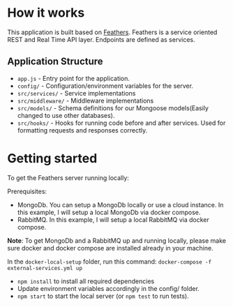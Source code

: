 # How it works

This application is built based on [Feathers](https://feathersjs.com/). Feathers is a service oriented REST and Real Time API layer. Endpoints are defined as services.

## Application Structure

- `app.js` - Entry point for the application.
- `config/` - Configuration/environment variables for the server.
- `src/services/` - Service implementations
- `src/middleware/` - Middleware implementations
- `src/models/` - Schema definitions for our Mongoose models(Easily changed to use other databases).
- `src/hooks/` - Hooks for running code before and after services. Used for formatting requests and responses correctly.

# Getting started

To get the Feathers server running locally:

Prerequisites:

- MongoDb. You can setup a MongoDb locally or use a cloud instance. In this example, I will setup a local MongoDb via docker compose.
- RabbitMQ. In this example, I will setup a local RabbitMQ via docker compose.

**Note**: To get MongoDb and a RabbitMQ up and running locally, please make sure docker and docker compose are installed already in your machine.

In the `docker-local-setup` folder, run this command: `docker-compose -f external-services.yml up`

- `npm install` to install all required dependencies
- Update environment variables accordingly in the config/ folder.
- `npm start` to start the local server (or `npm test` to run tests).
